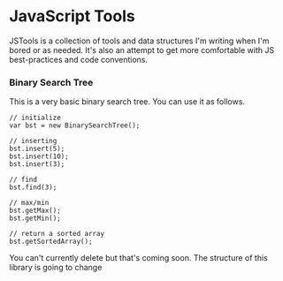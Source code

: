 JavaScript Tools
================

JSTools is a collection of tools and data structures I'm writing when I'm bored or as needed. It's also an attempt to get more comfortable with JS best-practices and code conventions.

### Binary Search Tree
This is a very basic binary search tree. You can use it as follows.

	// initialize
	var bst = new BinarySearchTree();
	
	// inserting
	bst.insert(5);
	bst.insert(10);
	bst.insert(3);
	
	// find
	bst.find(3);
	
	// max/min
	bst.getMax();
	bst.getMin();
	
	// return a sorted array
	bst.getSortedArray();
	
You can't currently delete but that's coming soon. The structure of this library is going to change